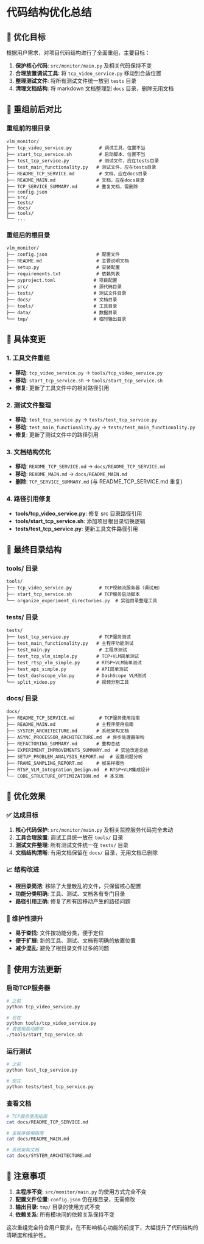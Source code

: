 # 代码结构优化总结

## 🎯 优化目标

根据用户需求，对项目代码结构进行了全面重组，主要目标：

1. **保护核心代码**: `src/monitor/main.py` 及相关代码保持不变
2. **合理放置调试工具**: 将 `tcp_video_service.py` 移动到合适位置
3. **整理测试文件**: 将所有测试文件统一放到 `tests` 目录
4. **清理文档结构**: 将 markdown 文档整理到 `docs` 目录，删除无用文档

## 📁 重组前后对比

### 重组前的根目录
```
vlm_monitor/
├── tcp_video_service.py          # 调试工具，位置不当
├── start_tcp_service.sh          # 启动脚本，位置不当
├── test_tcp_service.py           # 测试文件，应在tests目录
├── test_main_functionality.py   # 测试文件，应在tests目录
├── README_TCP_SERVICE.md         # 文档，应在docs目录
├── README_MAIN.md               # 文档，应在docs目录
├── TCP_SERVICE_SUMMARY.md       # 重复文档，需删除
├── config.json
├── src/
├── tests/
├── docs/
├── tools/
└── ...
```

### 重组后的根目录
```
vlm_monitor/
├── config.json                  # 配置文件
├── README.md                    # 主要说明文档
├── setup.py                     # 安装配置
├── requirements.txt             # 依赖列表
├── pyproject.toml              # 项目配置
├── src/                        # 源代码目录
├── tests/                      # 测试文件目录
├── docs/                       # 文档目录
├── tools/                      # 工具目录
├── data/                       # 数据目录
└── tmp/                        # 临时输出目录
```

## 🔧 具体变更

### 1. 工具文件重组
- **移动**: `tcp_video_service.py` → `tools/tcp_video_service.py`
- **移动**: `start_tcp_service.sh` → `tools/start_tcp_service.sh`
- **修复**: 更新了工具文件中的相对路径引用

### 2. 测试文件整理
- **移动**: `test_tcp_service.py` → `tests/test_tcp_service.py`
- **移动**: `test_main_functionality.py` → `tests/test_main_functionality.py`
- **修复**: 更新了测试文件中的路径引用

### 3. 文档结构优化
- **移动**: `README_TCP_SERVICE.md` → `docs/README_TCP_SERVICE.md`
- **移动**: `README_MAIN.md` → `docs/README_MAIN.md`
- **删除**: `TCP_SERVICE_SUMMARY.md` (与 README_TCP_SERVICE.md 重复)

### 4. 路径引用修复
- **tools/tcp_video_service.py**: 修复 src 目录路径引用
- **tools/start_tcp_service.sh**: 添加项目根目录切换逻辑
- **tests/test_tcp_service.py**: 更新工具文件路径引用

## 📂 最终目录结构

### tools/ 目录
```
tools/
├── tcp_video_service.py          # TCP视频流服务器（调试用）
├── start_tcp_service.sh          # TCP服务启动脚本
└── organize_experiment_directories.py  # 实验目录整理工具
```

### tests/ 目录
```
tests/
├── test_tcp_service.py           # TCP服务测试
├── test_main_functionality.py   # 主程序功能测试
├── test_main.py                  # 主程序测试
├── test_tcp_vlm_simple.py       # TCP+VLM简单测试
├── test_rtsp_vlm_simple.py      # RTSP+VLM简单测试
├── test_api_simple.py           # API简单测试
├── test_dashscope_vlm.py        # DashScope VLM测试
└── split_video.py               # 视频分割工具
```

### docs/ 目录
```
docs/
├── README_TCP_SERVICE.md         # TCP服务使用指南
├── README_MAIN.md               # 主程序使用指南
├── SYSTEM_ARCHITECTURE.md       # 系统架构文档
├── ASYNC_PROCESSOR_ARCHITECTURE.md  # 异步处理器架构
├── REFACTORING_SUMMARY.md       # 重构总结
├── EXPERIMENT_IMPROVEMENTS_SUMMARY.md  # 实验改进总结
├── SETUP_PROBLEM_ANALYSIS_REPORT.md  # 设置问题分析
├── FRAME_SAMPLING_REPORT.md     # 帧采样报告
├── RTSP_VLM_Integration_Design.md  # RTSP+VLM集成设计
└── CODE_STRUCTURE_OPTIMIZATION.md  # 本文档
```

## 🎯 优化效果

### ✅ 达成目标
1. **核心代码保护**: `src/monitor/main.py` 及相关监控服务代码完全未动
2. **工具合理放置**: 调试工具统一放在 `tools/` 目录
3. **测试文件整理**: 所有测试文件统一在 `tests/` 目录
4. **文档结构清晰**: 有用文档保留在 `docs/` 目录，无用文档已删除

### 📈 结构改进
- **根目录简洁**: 移除了大量散乱的文件，只保留核心配置
- **功能分类明确**: 工具、测试、文档各有专门目录
- **路径引用正确**: 修复了所有因移动产生的路径问题

### 🔧 维护性提升
- **易于查找**: 文件按功能分类，便于定位
- **便于扩展**: 新的工具、测试、文档有明确的放置位置
- **减少混乱**: 避免了根目录文件过多的问题

## 🚀 使用方法更新

### 启动TCP服务器
```bash
# 之前
python tcp_video_service.py

# 现在
python tools/tcp_video_service.py
# 或使用启动脚本
./tools/start_tcp_service.sh
```

### 运行测试
```bash
# 之前
python test_tcp_service.py

# 现在
python tests/test_tcp_service.py
```

### 查看文档
```bash
# TCP服务使用指南
cat docs/README_TCP_SERVICE.md

# 主程序使用指南
cat docs/README_MAIN.md

# 系统架构文档
cat docs/SYSTEM_ARCHITECTURE.md
```

## 📝 注意事项

1. **主程序不变**: `src/monitor/main.py` 的使用方式完全不变
2. **配置文件位置**: `config.json` 仍在根目录，无需修改
3. **输出目录**: `tmp/` 目录的使用方式不变
4. **依赖关系**: 所有模块间的依赖关系保持不变

这次重组完全符合用户要求，在不影响核心功能的前提下，大幅提升了代码结构的清晰度和维护性。 